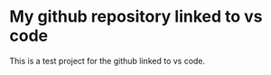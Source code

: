 # My github repository linked  to vs code  
This is a test project for the github linked to vs code.

